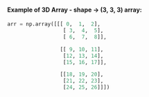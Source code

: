 #### Example of 3D Array - shape -> (3, 3, 3) array:

```python
arr = np.array([[[ 0,  1,  2],
                  [ 3,  4,  5],
                  [ 6,  7,  8]],

                 [[ 9, 10, 11],
                  [12, 13, 14],
                  [15, 16, 17]],

                 [[18, 19, 20],
                  [21, 22, 23],
                  [24, 25, 26]]])
```
